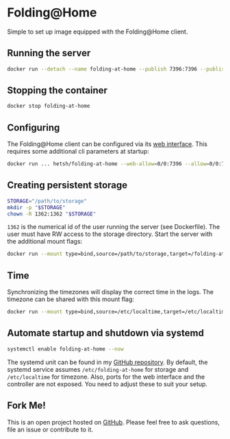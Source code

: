 # Folding@Home
Simple to set up image equipped with the Folding@Home client.

## Running the server
```bash
docker run --detach --name folding-at-home --publish 7396:7396 --publish 36330:36330 hetsh/folding-at-home
```

## Stopping the container
```bash
docker stop folding-at-home
```

## Configuring
The Folding@Home client can be configured via its [web interface](http://localhost:7396).
This requires some additional cli parameters at startup:
```bash
docker run ... hetsh/folding-at-home --web-allow=0/0:7396 --allow=0/0:7396
```

## Creating persistent storage
```bash
STORAGE="/path/to/storage"
mkdir -p "$STORAGE"
chown -R 1362:1362 "$STORAGE"
```
`1362` is the numerical id of the user running the server (see Dockerfile).
The user must have RW access to the storage directory.
Start the server with the additional mount flags:
```bash
docker run --mount type=bind,source=/path/to/storage,target=/folding-at-home ...
```

## Time
Synchronizing the timezones will display the correct time in the logs.
The timezone can be shared with this mount flag:
```bash
docker run --mount type=bind,source=/etc/localtime,target=/etc/localtime,readonly ...
```

## Automate startup and shutdown via systemd
```bash
systemctl enable folding-at-home --now
```
The systemd unit can be found in my [GitHub repository](https://github.com/Hetsh/docker-folding-at-home).
By default, the systemd service assumes `/etc/folding-at-home` for storage and `/etc/localtime` for timezone.
Also, ports for the web interface and the controller are not exposed.
You need to adjust these to suit your setup.

## Fork Me!
This is an open project hosted on [GitHub](https://github.com/Hetsh/docker-folding-at-home). Please feel free to ask questions, file an issue or contribute to it.
